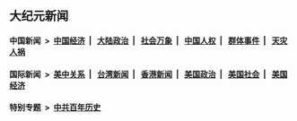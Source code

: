 ## 大纪元新闻

#### 中国新闻 &nbsp;>&nbsp; [中国经济](indexes/ncid283/README.md?09070845) &nbsp;| &nbsp; [大陆政治](indexes/ncid277/README.md?09070845) &nbsp;| &nbsp; [社会万象](indexes/ncid282/README.md?09070845) &nbsp;| &nbsp; [中国人权](indexes/ncid278/README.md?09070845) &nbsp;| &nbsp; [群体事件](indexes/ncid279/README.md?09070845) &nbsp;| &nbsp; [天灾人祸](indexes/ncid280/README.md?09070845)

#### 国际新闻 &nbsp;>&nbsp; [美中关系](indexes/nf1412576/README.md?09070845) &nbsp;| &nbsp; [台湾新闻](indexes/ncid1349361/README.md?09070845) &nbsp;| &nbsp; [香港新闻](indexes/ncid1349362/README.md?09070845) &nbsp;| &nbsp; [美国政治](indexes/ncid1078159/README.md?09070845) &nbsp;| &nbsp; [美国社会](indexes/ncid1078160/README.md?09070845) &nbsp;| &nbsp; [美国经济](indexes/ncid1078158/README.md?09070845)

#### 特别专题 &nbsp;>&nbsp; [中共百年历史](https://github.com/easy2view/epoch-special/blob/master/README.md?09070845)  
